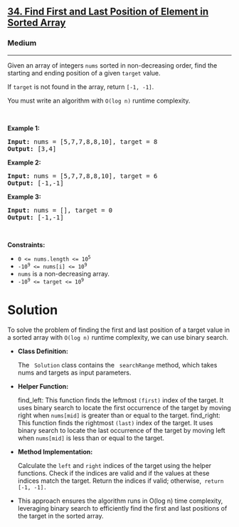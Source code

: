 <h2><a href="https://leetcode.com/problems/find-first-and-last-position-of-element-in-sorted-array">34. Find First and Last Position of Element in Sorted Array</a></h2><h3>Medium</h3><hr><p>Given an array of integers <code>nums</code> sorted in non-decreasing order, find the starting and ending position of a given <code>target</code> value.</p>

<p>If <code>target</code> is not found in the array, return <code>[-1, -1]</code>.</p>

<p>You must&nbsp;write an algorithm with&nbsp;<code>O(log n)</code> runtime complexity.</p>

<p>&nbsp;</p>
<p><strong class="example">Example 1:</strong></p>
<pre><strong>Input:</strong> nums = [5,7,7,8,8,10], target = 8
<strong>Output:</strong> [3,4]
</pre><p><strong class="example">Example 2:</strong></p>
<pre><strong>Input:</strong> nums = [5,7,7,8,8,10], target = 6
<strong>Output:</strong> [-1,-1]
</pre><p><strong class="example">Example 3:</strong></p>
<pre><strong>Input:</strong> nums = [], target = 0
<strong>Output:</strong> [-1,-1]
</pre>
<p>&nbsp;</p>
<p><strong>Constraints:</strong></p>

<ul>
	<li><code>0 &lt;= nums.length &lt;= 10<sup>5</sup></code></li>
	<li><code>-10<sup>9</sup>&nbsp;&lt;= nums[i]&nbsp;&lt;= 10<sup>9</sup></code></li>
	<li><code>nums</code> is a non-decreasing array.</li>
	<li><code>-10<sup>9</sup>&nbsp;&lt;= target&nbsp;&lt;= 10<sup>9</sup></code></li>
</ul>

<h1>Solution</h1>
<p>To solve the problem of finding the first and last position of a target value in a sorted array with <code>O(log n)</code> runtime complexity, we can use binary search.</p>

<ul>
	<li><b>Class Definition:</b> <p>The <code> Solution</code> class contains the <code> searchRange</code> method, which takes nums and targets as input parameters.</p></li>
	<li><b>Helper Function:</b> <p>find_left: This function finds the leftmost <code>(first)</code> index of the target. It uses binary search to locate the first occurrence of the target by moving right when <code>nums[mid]</code> is greater than or equal to the target.
	find_right: This function finds the rightmost <code>(last)</code> index of the target. It uses binary search to locate the last occurrence of the target by moving left when <code>nums[mid]</code> is less than or equal to the target.</p></li>
	<li><b>Method Implementation:</b> <p>Calculate the <code>left</code> and <code>right</code> indices of the target using the helper functions.
	Check if the indices are valid and if the values at these indices match the target.
	Return the indices if valid; otherwise,<code> return [-1, -1].</code></p></li>
	<li>This approach ensures the algorithm runs in O(log n) time complexity, leveraging binary search to efficiently find the first and last positions of the target in the sorted array.</li>
</ul>
